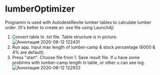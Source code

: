 # lumberOptimizer
Programm is used with AutodeskRevitе lumber tables to calculate lumber order.
(It's better to create an .exe file using Launch4j)
1. Convert table to .txt file. Table structure is in picture.
![Аннотация 2020-08-12 122431](https://user-images.githubusercontent.com/45212444/89998929-d1b92b80-dc96-11ea-9abd-ed00a5c37a26.png)
2. Run app. Input max length of lumber-camp & stock persantage (6000 & 4% are default).
3. Press "start". Choose file from 1. Save result file.
If u have some problrms with lumber-camp length in table, or other u can see log.
![Аннотация 2020-08-12 122932](https://user-images.githubusercontent.com/45212444/89999612-b13da100-dc97-11ea-85fe-1512008461c9.png)
